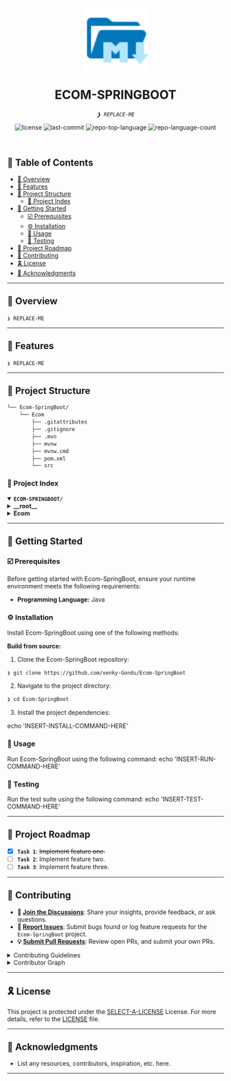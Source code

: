 <p align="center">
    <img src="https://raw.githubusercontent.com/PKief/vscode-material-icon-theme/ec559a9f6bfd399b82bb44393651661b08aaf7ba/icons/folder-markdown-open.svg" align="center" width="30%">
</p>
<p align="center"><h1 align="center">ECOM-SPRINGBOOT</h1></p>
<p align="center">
	<em><code>❯ REPLACE-ME</code></em>
</p>
<p align="center">
	<img src="https://img.shields.io/github/license/venky-Gondu/Ecom-SpringBoot?style=default&logo=opensourceinitiative&logoColor=white&color=0080ff" alt="license">
	<img src="https://img.shields.io/github/last-commit/venky-Gondu/Ecom-SpringBoot?style=default&logo=git&logoColor=white&color=0080ff" alt="last-commit">
	<img src="https://img.shields.io/github/languages/top/venky-Gondu/Ecom-SpringBoot?style=default&color=0080ff" alt="repo-top-language">
	<img src="https://img.shields.io/github/languages/count/venky-Gondu/Ecom-SpringBoot?style=default&color=0080ff" alt="repo-language-count">
</p>
<p align="center"><!-- default option, no dependency badges. -->
</p>
<p align="center">
	<!-- default option, no dependency badges. -->
</p>
<br>

## 🔗 Table of Contents

- [📍 Overview](#-overview)
- [👾 Features](#-features)
- [📁 Project Structure](#-project-structure)
  - [📂 Project Index](#-project-index)
- [🚀 Getting Started](#-getting-started)
  - [☑️ Prerequisites](#-prerequisites)
  - [⚙️ Installation](#-installation)
  - [🤖 Usage](#🤖-usage)
  - [🧪 Testing](#🧪-testing)
- [📌 Project Roadmap](#-project-roadmap)
- [🔰 Contributing](#-contributing)
- [🎗 License](#-license)
- [🙌 Acknowledgments](#-acknowledgments)

---

## 📍 Overview

<code>❯ REPLACE-ME</code>

---

## 👾 Features

<code>❯ REPLACE-ME</code>

---

## 📁 Project Structure

```sh
└── Ecom-SpringBoot/
    └── Ecom
        ├── .gitattributes
        ├── .gitignore
        ├── .mvn
        ├── mvnw
        ├── mvnw.cmd
        ├── pom.xml
        └── src
```


### 📂 Project Index
<details open>
	<summary><b><code>ECOM-SPRINGBOOT/</code></b></summary>
	<details> <!-- __root__ Submodule -->
		<summary><b>__root__</b></summary>
		<blockquote>
			<table>
			</table>
		</blockquote>
	</details>
	<details> <!-- Ecom Submodule -->
		<summary><b>Ecom</b></summary>
		<blockquote>
			<table>
			<tr>
				<td><b><a href='https://github.com/venky-Gondu/Ecom-SpringBoot/blob/master/Ecom/mvnw'>mvnw</a></b></td>
				<td><code>❯ REPLACE-ME</code></td>
			</tr>
			<tr>
				<td><b><a href='https://github.com/venky-Gondu/Ecom-SpringBoot/blob/master/Ecom/mvnw.cmd'>mvnw.cmd</a></b></td>
				<td><code>❯ REPLACE-ME</code></td>
			</tr>
			</table>
			<details>
				<summary><b>src</b></summary>
				<blockquote>
					<details>
						<summary><b>main</b></summary>
						<blockquote>
							<details>
								<summary><b>resources</b></summary>
								<blockquote>
									<table>
									<tr>
										<td><b><a href='https://github.com/venky-Gondu/Ecom-SpringBoot/blob/master/Ecom/src/main/resources/data1.sql'>data1.sql</a></b></td>
										<td><code>❯ REPLACE-ME</code></td>
									</tr>
									</table>
								</blockquote>
							</details>
							<details>
								<summary><b>java</b></summary>
								<blockquote>
									<details>
										<summary><b>com</b></summary>
										<blockquote>
											<details>
												<summary><b>example</b></summary>
												<blockquote>
													<details>
														<summary><b>Ecom</b></summary>
														<blockquote>
															<table>
															<tr>
																<td><b><a href='https://github.com/venky-Gondu/Ecom-SpringBoot/blob/master/Ecom/src/main/java/com/example/Ecom/Application.java'>Application.java</a></b></td>
																<td><code>❯ REPLACE-ME</code></td>
															</tr>
															</table>
															<details>
																<summary><b>model</b></summary>
																<blockquote>
																	<table>
																	<tr>
																		<td><b><a href='https://github.com/venky-Gondu/Ecom-SpringBoot/blob/master/Ecom/src/main/java/com/example/Ecom/model/Products.java'>Products.java</a></b></td>
																		<td><code>❯ REPLACE-ME</code></td>
																	</tr>
																	</table>
																</blockquote>
															</details>
															<details>
																<summary><b>Repositry</b></summary>
																<blockquote>
																	<table>
																	<tr>
																		<td><b><a href='https://github.com/venky-Gondu/Ecom-SpringBoot/blob/master/Ecom/src/main/java/com/example/Ecom/Repositry/ProductRepo.java'>ProductRepo.java</a></b></td>
																		<td><code>❯ REPLACE-ME</code></td>
																	</tr>
																	</table>
																</blockquote>
															</details>
															<details>
																<summary><b>controller</b></summary>
																<blockquote>
																	<table>
																	<tr>
																		<td><b><a href='https://github.com/venky-Gondu/Ecom-SpringBoot/blob/master/Ecom/src/main/java/com/example/Ecom/controller/ProductController.java'>ProductController.java</a></b></td>
																		<td><code>❯ REPLACE-ME</code></td>
																	</tr>
																	</table>
																</blockquote>
															</details>
															<details>
																<summary><b>service</b></summary>
																<blockquote>
																	<table>
																	<tr>
																		<td><b><a href='https://github.com/venky-Gondu/Ecom-SpringBoot/blob/master/Ecom/src/main/java/com/example/Ecom/service/ProductService.java'>ProductService.java</a></b></td>
																		<td><code>❯ REPLACE-ME</code></td>
																	</tr>
																	</table>
																</blockquote>
															</details>
														</blockquote>
													</details>
												</blockquote>
											</details>
										</blockquote>
									</details>
								</blockquote>
							</details>
						</blockquote>
					</details>
					<details>
						<summary><b>test</b></summary>
						<blockquote>
							<details>
								<summary><b>java</b></summary>
								<blockquote>
									<details>
										<summary><b>com</b></summary>
										<blockquote>
											<details>
												<summary><b>example</b></summary>
												<blockquote>
													<details>
														<summary><b>Ecom</b></summary>
														<blockquote>
															<table>
															<tr>
																<td><b><a href='https://github.com/venky-Gondu/Ecom-SpringBoot/blob/master/Ecom/src/test/java/com/example/Ecom/EcomApplicationTests.java'>EcomApplicationTests.java</a></b></td>
																<td><code>❯ REPLACE-ME</code></td>
															</tr>
															</table>
														</blockquote>
													</details>
												</blockquote>
											</details>
										</blockquote>
									</details>
								</blockquote>
							</details>
						</blockquote>
					</details>
				</blockquote>
			</details>
		</blockquote>
	</details>
</details>

---
## 🚀 Getting Started

### ☑️ Prerequisites

Before getting started with Ecom-SpringBoot, ensure your runtime environment meets the following requirements:

- **Programming Language:** Java


### ⚙️ Installation

Install Ecom-SpringBoot using one of the following methods:

**Build from source:**

1. Clone the Ecom-SpringBoot repository:
```sh
❯ git clone https://github.com/venky-Gondu/Ecom-SpringBoot
```

2. Navigate to the project directory:
```sh
❯ cd Ecom-SpringBoot
```

3. Install the project dependencies:

echo 'INSERT-INSTALL-COMMAND-HERE'



### 🤖 Usage
Run Ecom-SpringBoot using the following command:
echo 'INSERT-RUN-COMMAND-HERE'

### 🧪 Testing
Run the test suite using the following command:
echo 'INSERT-TEST-COMMAND-HERE'

---
## 📌 Project Roadmap

- [X] **`Task 1`**: <strike>Implement feature one.</strike>
- [ ] **`Task 2`**: Implement feature two.
- [ ] **`Task 3`**: Implement feature three.

---

## 🔰 Contributing

- **💬 [Join the Discussions](https://github.com/venky-Gondu/Ecom-SpringBoot/discussions)**: Share your insights, provide feedback, or ask questions.
- **🐛 [Report Issues](https://github.com/venky-Gondu/Ecom-SpringBoot/issues)**: Submit bugs found or log feature requests for the `Ecom-SpringBoot` project.
- **💡 [Submit Pull Requests](https://github.com/venky-Gondu/Ecom-SpringBoot/blob/main/CONTRIBUTING.md)**: Review open PRs, and submit your own PRs.

<details closed>
<summary>Contributing Guidelines</summary>

1. **Fork the Repository**: Start by forking the project repository to your github account.
2. **Clone Locally**: Clone the forked repository to your local machine using a git client.
   ```sh
   git clone https://github.com/venky-Gondu/Ecom-SpringBoot
   ```
3. **Create a New Branch**: Always work on a new branch, giving it a descriptive name.
   ```sh
   git checkout -b new-feature-x
   ```
4. **Make Your Changes**: Develop and test your changes locally.
5. **Commit Your Changes**: Commit with a clear message describing your updates.
   ```sh
   git commit -m 'Implemented new feature x.'
   ```
6. **Push to github**: Push the changes to your forked repository.
   ```sh
   git push origin new-feature-x
   ```
7. **Submit a Pull Request**: Create a PR against the original project repository. Clearly describe the changes and their motivations.
8. **Review**: Once your PR is reviewed and approved, it will be merged into the main branch. Congratulations on your contribution!
</details>

<details closed>
<summary>Contributor Graph</summary>
<br>
<p align="left">
   <a href="https://github.com{/venky-Gondu/Ecom-SpringBoot/}graphs/contributors">
      <img src="https://contrib.rocks/image?repo=venky-Gondu/Ecom-SpringBoot">
   </a>
</p>
</details>

---

## 🎗 License

This project is protected under the [SELECT-A-LICENSE](https://choosealicense.com/licenses) License. For more details, refer to the [LICENSE](https://choosealicense.com/licenses/) file.

---

## 🙌 Acknowledgments

- List any resources, contributors, inspiration, etc. here.

---
